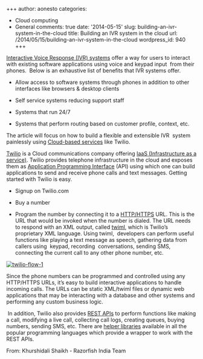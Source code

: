 +++
author: aonesto
categories:
- Cloud computing
- General
comments: true
date: '2014-05-15'
slug: building-an-ivr-system-in-the-cloud
title: Building an IVR system in the cloud
url: /2014/05/15/building-an-ivr-system-in-the-cloud
wordpress_id: 940
+++


[Interactive Voice Response (IVR) systems](http://en.wikipedia.org/wiki/Interactive_voice_response) offer a way for users to interact with existing software applications using voice and keypad input  from their phones.  Below is an exhaustive list of benefits that IVR systems offer.



	
  * Allow access to software systems through phones in addition to other interfaces like browsers & desktop clients

	
  * Self service systems reducing support staff

	
  * Systems that run 24/7

	
  * Systems that perform routing based on customer profile, context, etc.


The article will focus on how to build a flexible and extensible IVR  system painlessly using [Cloud-based services](http://www.neevtech.com/cloud/) like Twilio.

[Twilio](http://www.twilio.com/) is a Cloud communications company offering [IaaS (Infrastructure as a service)](http://www.interoute.com/what-iaas). Twilio provides telephone infrastructure in the cloud and exposes them as [Application Programming Interface](http://en.wikipedia.org/wiki/Application_programming_interface) (API) using which one can build applications to send and receive phone calls and text messages. Getting started with Twilio is easy.



	
  * Signup on Twilio.com

	
  * Buy a number

	
  * Program the number by connecting it to a [HTTP/HTTPS](http://en.wikipedia.org/wiki/Hypertext_Transfer_Protocol) URL. This is the URL that would be invoked when the number is dialed. The URL needs to respond with an XML output, called [twiml](https://www.twilio.com/docs/api/twiml), which is Twilio’s proprietary XML language. Using twiml,  developers can perform useful functions like playing a text message as speech, gathering data from callers using  keypad, recording  conversations, sending SMS, connecting the current call to any other phone number, etc.



[![twilio-flow-1](/uploads/2014/05/twilio-flow-1-230x300.png)](/uploads/2014/05/twilio-flow-1.png)

Since the phone numbers can be programmed and controlled using any HTTP/HTTPS URLs, it’s easy to build interactive applications to handle incoming calls. The URLs can be static XML/twiml files or dynamic web applications that may be interacting with a database and other systems and performing any custom business logic.



 In addition, Twilio also provides [REST APIs](https://www.twilio.com/docs/api/rest) to perform functions like making a call, modifying a live call, collecting call logs, creating queues, buying numbers, sending SMS, etc. There are [helper libraries](https://www.twilio.com/docs/libraries) available in all the popular programming languages which provide a wrapper to work with the REST APIs.

From: Khurshidali Shaikh - Razorfish India Team
